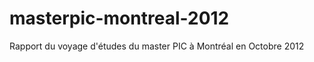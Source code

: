 masterpic-montreal-2012
=======================

Rapport du voyage d'études du master PIC à Montréal en Octobre 2012